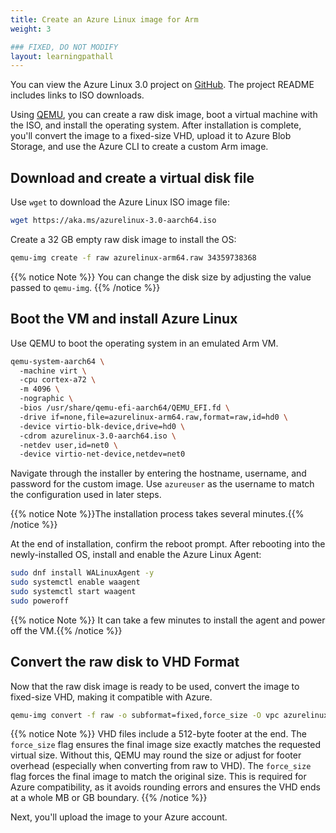 ```yaml
---
title: Create an Azure Linux image for Arm 
weight: 3

### FIXED, DO NOT MODIFY
layout: learningpathall
---
```


You can view the Azure Linux 3.0 project on [GitHub](https://github.com/microsoft/azurelinux). The project README includes links to ISO downloads.

Using [QEMU](https://www.qemu.org/), you can create a raw disk image, boot a virtual machine with the ISO, and install the operating system. After installation is complete, you'll convert the image to a fixed-size VHD, upload it to Azure Blob Storage, and use the Azure CLI to create a custom Arm image. 

## Download and create a virtual disk file

Use `wget` to download the Azure Linux ISO image file:

```bash
wget https://aka.ms/azurelinux-3.0-aarch64.iso
```

Create a 32 GB empty raw disk image to install the OS:

```bash
qemu-img create -f raw azurelinux-arm64.raw 34359738368
```

{{% notice Note %}}
You can change the disk size by adjusting the value passed to `qemu-img`. 
{{% /notice %}}


## Boot the VM and install Azure Linux

Use QEMU to boot the operating system in an emulated Arm VM.

```bash
qemu-system-aarch64 \ 
  -machine virt \ 
  -cpu cortex-a72 \ 
  -m 4096 \ 
  -nographic \ 
  -bios /usr/share/qemu-efi-aarch64/QEMU_EFI.fd \ 
  -drive if=none,file=azurelinux-arm64.raw,format=raw,id=hd0 \ 
  -device virtio-blk-device,drive=hd0 \ 
  -cdrom azurelinux-3.0-aarch64.iso \ 
  -netdev user,id=net0 \ 
  -device virtio-net-device,netdev=net0
```

Navigate through the installer by entering the hostname, username, and password for the custom image. Use `azureuser` as the username to match the configuration used in later steps.

{{% notice Note %}}The installation process takes several minutes.{{% /notice %}}

At the end of installation, confirm the reboot prompt. After rebooting into the newly-installed OS, install and enable the Azure Linux Agent: 

```bash
sudo dnf install WALinuxAgent -y 
sudo systemctl enable waagent 
sudo systemctl start waagent 
sudo poweroff
```

{{% notice Note %}} It can take a few minutes to install the agent and power off the VM.{{% /notice %}}

## Convert the raw disk to VHD Format

Now that the raw disk image is ready to be used, convert the image to fixed-size VHD, making it compatible with Azure.

```bash
qemu-img convert -f raw -o subformat=fixed,force_size -O vpc azurelinux-arm64.raw azurelinux-arm64.vhd
```

{{% notice Note %}}
VHD files include a 512-byte footer at the end. The `force_size` flag ensures the final image size exactly matches the requested virtual size. Without this, QEMU may round the size or adjust for footer overhead (especially when converting from raw to VHD). The `force_size` flag forces the final image to match the original size. This is required for Azure compatibility, as it avoids rounding errors and ensures the VHD ends at a whole MB or GB boundary.
{{% /notice %}}

Next, you'll upload the image to your Azure account. 

